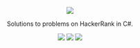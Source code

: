 <p align="center">
	<a href="https://www.hackerrank.com/ruboarm"><img src="https://www.hackerrank.com/wp-content/uploads/2018/08/hackerrank_logo.png" ></a>
</p>
<p align="center">
    Solutions to problems on HackerRank in C#.
</p>


<p align="center">
	<img src="https://img.shields.io/badge/Problems%20Solved-24-brightgreen.svg">
	<img src="https://img.shields.io/badge/Language-CSharp-orange.svg">
	<img src="https://img.shields.io/badge/Latest%20Update-29/05/2022-brightgreen.svg">
</p>
